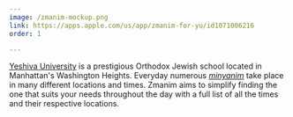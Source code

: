 ```yaml
---
image: /zmanim-mockup.png
link: https://apps.apple.com/us/app/zmanim-for-yu/id1071006216
order: 1

---
```

[Yeshiva University](https://www.yu.edu) is a prestigious Orthodox Jewish school located in Manhattan's Washington Heights. Everyday numerous [*minyanim*](https://en.wikipedia.org/wiki/Minyan) take place in many different locations and times. Zmanim aims to simplify finding the one that suits your needs throughout the day with a full list of all the times and their respective locations.
